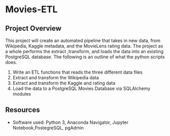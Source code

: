 # Movies-ETL

## Project Overview

This project will create an automated pipeline that takes in new data, from Wikipedia, Kaggle metadata, and the MovieLens rating data. The project as a whole performs the extract ,transform, and loads the data into an existing PostgreSQL database. The following is an outline of what the python scripts does.


1. Write an ETL functions that reads the three different data files
2. Extract and transform the Wikipedia data
3. Extract and transform the Kaggle and rating data
4. Load the data to a PostgreSQL Movies Database via SQLAlchemy modules 


## Resources

* Software used: Python 3, Anaconda Navigator, Jupyter Notebook,PostegreSQL, pgAdmin
